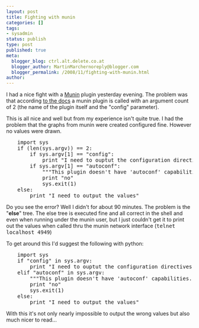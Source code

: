 ```yaml
---
layout: post
title: Fighting with munin
categories: []
tags:
- sysadmin
status: publish
type: post
published: true
meta:
  blogger_blog: ctrl.alt.delete.co.at
  blogger_author: MartinMarchernoreply@blogger.com
  blogger_permalink: /2008/11/fighting-with-munin.html
author: 
---
```

<p>I had a nice fight with a <a href="http://munin.projects.linpro.no/">Munin</a> plugin yesterday evening. The problem was that according <a href="http://munin.projects.linpro.no/wiki/HowToWritePlugins">to the docs</a> a munin plugin is called with an argument count of 2 (the name of the plugin itself and the "config" parameter).</p>
<p>This is all nice and well but from my experience isn't quite true. I had the problem that the graphs from munin were created configured fine. However no values were drawn.</p>
<pre style="padding-left:30px;">import sys
if (len(sys.argv)) == 2:
    if sys.argv[1] == "config":
        print "I need to ouptut the configuration directives"
    if sys.argv[1] == "autoconf":
        """This plugin doesn't have 'autoconf' capabilities."""
        print "no"
        sys.exit(1)
else:
    print "I need to output the values"</pre>
<p>Do you see the error? Well I didn't for about 90 minutes. The problem is the "<span style="font-weight:bold;">else</span>" tree. The else tree is executed fine and all correct in the shell and even when running under the munin user, but I just couldn't get it to print out the values when called thru the munin network interface (<span style="font-family:monospace;">telnet localhost 4949</span>)</p>
<p>To get around this I'd suggest the following with python:</p>
<pre style="padding-left:30px;">import sys
if "config" in sys.argv:
    print "I need to ouptut the configuration directives"
elif "autoconf" in sys.argv:
    """This plugin doesn't have 'autoconf' capabilities."""
    print "no"
    sys.exit(1)
else:
    print "I need to output the values"</pre>
<p>With this it's not only nearly impossible to output the wrong values but also much nicer to read...</p>
